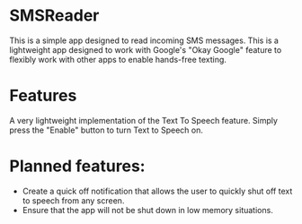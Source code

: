 # SMSReader

This is a simple app designed to read incoming SMS messages. This is a lightweight app designed to work with Google's 
"Okay Google" feature to flexibly work with other apps to enable hands-free texting.

# Features

A very lightweight implementation of the Text To Speech feature. Simply press the "Enable" button to turn Text to Speech on.

# Planned features:

- Create a quick off notification that allows the user to quickly shut off text to speech from any screen.
- Ensure that the app will not be shut down in low memory situations.